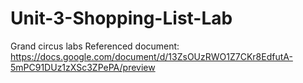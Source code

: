 # Unit-3-Shopping-List-Lab
Grand circus labs
Referenced document: https://docs.google.com/document/d/13ZsOUzRWO1Z7CKr8EdfutA-5mPC91DUz1zXSc3ZPePA/preview
